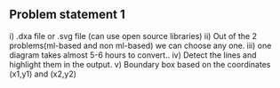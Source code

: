## Problem statement 1

i)  .dxa file or .svg file (can use open source libraries)
ii) Out of the 2 problems(ml-based and non ml-based) we can choose any one.
iii) one diagram  takes almost 5-6 hours to convert..
iv) Detect the lines and highlight them in the output.
v) Boundary box based on the coordinates (x1,y1) and (x2,y2)

